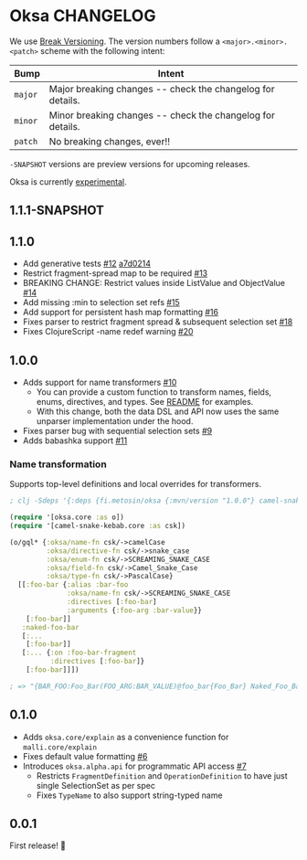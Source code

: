 # Oksa CHANGELOG

We use [Break Versioning][breakver]. The version numbers follow a `<major>.<minor>.<patch>` scheme with the following intent:

| Bump    | Intent                                                     |
| ------- | ---------------------------------------------------------- |
| `major` | Major breaking changes -- check the changelog for details. |
| `minor` | Minor breaking changes -- check the changelog for details. |
| `patch` | No breaking changes, ever!!                                |

`-SNAPSHOT` versions are preview versions for upcoming releases.

[breakver]: https://github.com/ptaoussanis/encore/blob/master/BREAK-VERSIONING.md

Oksa is currently [experimental](https://github.com/topics/metosin-experimental).

## 1.1.1-SNAPSHOT

## 1.1.0

- Add generative tests [#12](https://github.com/metosin/oksa/pull/12) [a7d0214](https://github.com/metosin/oksa/commit/a7d0214d832f93401974cc1d5e0dd988914fddbc)
- Restrict fragment-spread map to be required [#13](https://github.com/metosin/oksa/pull/13)
- BREAKING CHANGE: Restrict values inside ListValue and ObjectValue [#14](https://github.com/metosin/oksa/pull/14)
- Add missing :min to selection set refs [#15](https://github.com/metosin/oksa/pull/15)
- Add support for persistent hash map formatting [#16](https://github.com/metosin/oksa/pull/16)
- Fixes parser to restrict fragment spread & subsequent selection set [#18](https://github.com/metosin/oksa/pull/18)
- Fixes ClojureScript -name redef warning [#20](https://github.com/metosin/oksa/pull/20)

## 1.0.0

- Adds support for name transformers [#10](https://github.com/metosin/oksa/pull/10)
  - You can provide a custom function to transform names, fields, enums,
    directives, and types. See [README](README.md#name-transformation) for
    examples.
  - With this change, both the data DSL and API now uses the same unparser
    implementation under the hood.
- Fixes parser bug with sequential selection sets [#9](https://github.com/metosin/oksa/pull/10)
- Adds babashka support [#11](https://github.com/metosin/oksa/pull/11)

### Name transformation

Supports top-level definitions and local overrides for transformers.

```clojure
; clj -Sdeps '{:deps {fi.metosin/oksa {:mvn/version "1.0.0"} camel-snake-kebab/camel-snake-kebab {:mvn/version "0.4.3"}}}'

(require '[oksa.core :as o])
(require '[camel-snake-kebab.core :as csk])

(o/gql* {:oksa/name-fn csk/->camelCase
         :oksa/directive-fn csk/->snake_case
         :oksa/enum-fn csk/->SCREAMING_SNAKE_CASE
         :oksa/field-fn csk/->Camel_Snake_Case
         :oksa/type-fn csk/->PascalCase}
  [[:foo-bar {:alias :bar-foo
              :oksa/name-fn csk/->SCREAMING_SNAKE_CASE
              :directives [:foo-bar]
              :arguments {:foo-arg :bar-value}}
    [:foo-bar]]
   :naked-foo-bar
   [:...
    [:foo-bar]]
   [:... {:on :foo-bar-fragment
          :directives [:foo-bar]}
    [:foo-bar]]])

; => "{BAR_FOO:Foo_Bar(FOO_ARG:BAR_VALUE)@foo_bar{Foo_Bar} Naked_Foo_Bar ...{Foo_Bar} ...on fooBarFragment@foo_bar{Foo_Bar}}"
```

## 0.1.0

- Adds `oksa.core/explain` as a convenience function for `malli.core/explain`
- Fixes default value formatting [#6](https://github.com/metosin/oksa/pull/6)
- Introduces `oksa.alpha.api` for programmatic API access
  [#7](https://github.com/metosin/oksa/pull/7)
  - Restricts `FragmentDefinition` and `OperationDefinition` to have just
    single SelectionSet as per spec
  - Fixes `TypeName` to also support string-typed name

## 0.0.1

First release! 🎉
